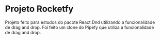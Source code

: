 # Projeto Rocketfy

Projeto feito para estudos do pacote React Dnd utilizando a funcionalidade de drag and drop. Foi feito um clone do Pipefy que utiliza a funcionalidade de drag and drop.
